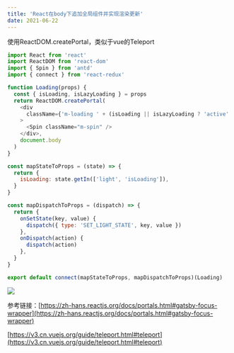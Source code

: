 ```yaml
---
title: 'React在body下追加全局组件并实现渲染更新'
date: 2021-06-22
---   
```

使用ReactDOM.createPortal，类似于vue的Teleport

```javascript
import React from 'react'
import ReactDOM from 'react-dom'
import { Spin } from 'antd'
import { connect } from 'react-redux'

function Loading(props) {
  const { isLoading, isLazyLoading } = props
  return ReactDOM.createPortal(
    <div
      className={'m-loading ' + (isLoading || isLazyLoading ? 'active' : '')}
    >
      <Spin className="m-spin" />
    </div>,
    document.body
  )
}

const mapStateToProps = (state) => {
  return {
    isLoading: state.getIn(['light', 'isLoading']),
  }
}

const mapDispatchToProps = (dispatch) => {
  return {
    onSetState(key, value) {
      dispatch({ type: 'SET_LIGHT_STATE', key, value })
    },
    onDispatch(action) {
      dispatch(action)
    },
  }
}

export default connect(mapStateToProps, mapDispatchToProps)(Loading)
```

![](https://img-blog.csdnimg.cn/20210622113842877.png?x-oss-processimage/watermark,type_ZmFuZ3poZW5naGVpdGk,shadow_10,text_aHR0cHM6Ly9ibG9nLmNzZG4ubmV0L3h1dG9uZ2Jhbw,size_16,color_FFFFFF,t_70)

参考链接：[https://zh-hans.reactjs.org/docs/portals.html#gatsby-focus-wrapper](https://zh-hans.reactjs.org/docs/portals.html#gatsby-focus-wrapper)

[https://v3.cn.vuejs.org/guide/teleport.html#teleport](https://v3.cn.vuejs.org/guide/teleport.html#teleport)